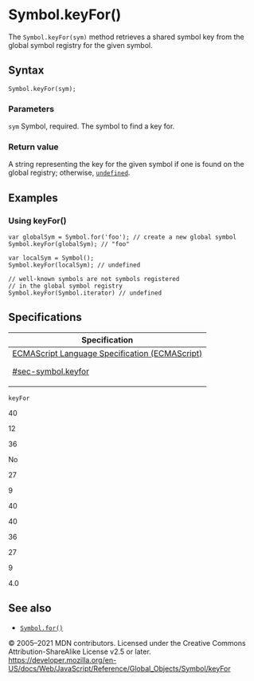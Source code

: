 # Symbol.keyFor()

The `Symbol.keyFor(sym)` method retrieves a shared symbol key from the global symbol registry for the given symbol.

## Syntax

    Symbol.keyFor(sym);

### Parameters

`sym`
Symbol, required. The symbol to find a key for.

### Return value

A string representing the key for the given symbol if one is found on the global registry; otherwise, [`undefined`](../undefined).

## Examples

### Using keyFor()

    var globalSym = Symbol.for('foo'); // create a new global symbol
    Symbol.keyFor(globalSym); // "foo"

    var localSym = Symbol();
    Symbol.keyFor(localSym); // undefined

    // well-known symbols are not symbols registered
    // in the global symbol registry
    Symbol.keyFor(Symbol.iterator) // undefined

## Specifications

<table>
<thead>
<tr class="header">
<th>Specification</th>
</tr>
</thead>
<tbody>
<tr class="odd">
<td>
<a href="https://tc39.es/ecma262/#sec-symbol.keyfor">ECMAScript Language Specification (ECMAScript)
<br/>

<span class="small">#sec-symbol.keyfor</span>
</a>
</td>
</tr>
</tbody>
</table>

`keyFor`

40

12

36

No

27

9

40

40

36

27

9

4.0

## See also

-   [`Symbol.for()`](for)

© 2005–2021 MDN contributors.
Licensed under the Creative Commons Attribution-ShareAlike License v2.5 or later.
<a href="https://developer.mozilla.org/en-US/docs/Web/JavaScript/Reference/Global_Objects/Symbol/keyFor" class="_attribution-link">https://developer.mozilla.org/en-US/docs/Web/JavaScript/Reference/Global_Objects/Symbol/keyFor</a>
